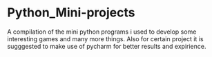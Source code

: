# Python_Mini-projects
A compilation of the mini python programs i used to develop some interesting games and many more things.
Also for certain project it is sugggested to make use of pycharm for better results and expirience.
